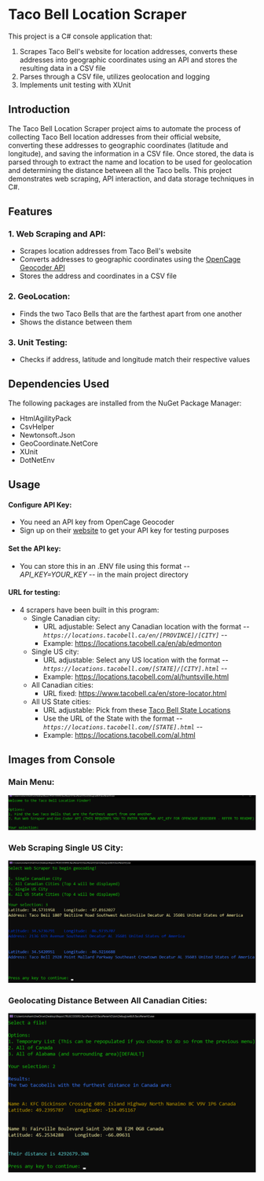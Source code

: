 # Taco Bell Location Scraper
This project is a C# console application that:
  1. Scrapes Taco Bell's website for location addresses, converts these addresses into geographic coordinates using an API and stores the resulting data in a CSV file
  2. Parses through a CSV file, utilizes geolocation and logging 
  3. Implements unit testing with XUnit

## Introduction
The Taco Bell Location Scraper project aims to automate the process of collecting Taco Bell location addresses from their official website, converting these addresses to geographic coordinates (latitude and longitude), and saving the information in a CSV file.
Once stored, the data is parsed through to extract the name and location to be used for geolocation and determining the distance between all the Taco bells.
This project demonstrates web scraping, API interaction, and data storage techniques in C#.

## Features
### 1. Web Scraping and API:
  - Scrapes location addresses from Taco Bell's website
  - Converts addresses to geographic coordinates using the [OpenCage Geocoder API](https://opencagedata.com/)
  - Stores the address and coordinates in a CSV file

### 2. GeoLocation:
  - Finds the two Taco Bells that are the farthest apart from one another
  - Shows the distance between them

### 3. Unit Testing:
  - Checks if address, latitude and longitude match their respective values

## Dependencies Used
The following packages are installed from the NuGet Package Manager:
  - HtmlAgilityPack
  - CsvHelper
  - Newtonsoft.Json
  - GeoCoordinate.NetCore
  - XUnit
  - DotNetEnv

## Usage
#### Configure API Key:
- You need an API key from OpenCage Geocoder
- Sign up on their [website](https://opencagedata.com/) to get your API key for testing purposes

#### Set the API key:
- You can store this in an .ENV file using this format -- *API_KEY=YOUR_KEY* -- in the main project directory

#### URL for testing:
- 4 scrapers have been built in this program:
  + Single Canadian city:
    + URL adjustable: Select any Canadian location with the format -- *`https://locations.tacobell.ca/en/[PROVINCE]/[CITY]`* --
    + Example: https://locations.tacobell.ca/en/ab/edmonton
  + Single US city:
    + URL adjustable: Select any US location with the format -- *`https://locations.tacobell.com/[STATE]/[CITY].html`* --
    + Example: https://locations.tacobell.com/al/huntsville.html
  + All Canadian cities:
    + URL fixed: https://www.tacobell.ca/en/store-locator.html
  + All US State cities:
    + URL adjustable: Pick from these [Taco Bell State Locations](https://locations.tacobell.com/)
    + Use the URL of the State with the format -- *`https://locations.tacobell.com/[STATE].html`* --
    + Example: https://locations.tacobell.com/al.html

## Images from Console
### Main Menu:
![Main Menu](Demo_Images/mainmenuImg.png)

### Web Scraping Single US City:
![US City Location](Demo_Images/US_City_LocationsImg.png)

### Geolocating Distance Between All Canadian Cities:
![All Canadian Cities](Demo_Images/CanadaLocationsImg.png)
